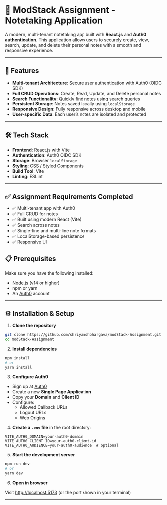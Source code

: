 # 📝 ModStack Assignment - Notetaking Application

A modern, multi-tenant notetaking app built with **React.js** and **Auth0 authentication**. This application allows users to securely create, view, search, update, and delete their personal notes with a smooth and responsive experience.

---

## 🚀 Features

- **Multi-tenant Architecture**: Secure user authentication with Auth0 (OIDC SDK)
- **Full CRUD Operations**: Create, Read, Update, and Delete personal notes
- **Search Functionality**: Quickly find notes using search queries
- **Persistent Storage**: Notes saved locally using `localStorage`
- **Responsive Design**: Fully responsive across desktop and mobile
- **User-specific Data**: Each user’s notes are isolated and protected

---

## 🛠️ Tech Stack

- **Frontend**: React.js with Vite
- **Authentication**: Auth0 OIDC SDK
- **Storage**: Browser `localStorage`
- **Styling**: CSS / Styled Components
- **Build Tool**: Vite
- **Linting**: ESLint

---

## ✅ Assignment Requirements Completed

- ✅ Multi-tenant app with Auth0
- ✅ Full CRUD for notes
- ✅ Built using modern React (Vite)
- ✅ Search across notes
- ✅ Single-line and multi-line note formats
- ✅ LocalStorage-based persistence
- ✅ Responsive UI

## 📋 Prerequisites

Make sure you have the following installed:

- [Node.js](https://nodejs.org/) (v14 or higher)
- npm or yarn
- An [Auth0](https://auth0.com/) account

---

## ⚙️ Installation & Setup

1. **Clone the repository**

```bash
git clone https://github.com/shriyanshbhargava/modStack-Assignment.git
cd modStack-Assignment
```

2. **Install dependencies**

```bash
npm install
# or
yarn install
```

3. **Configure Auth0**

- Sign up at [Auth0](https://auth0.com/)
- Create a new **Single Page Application**
- Copy your **Domain** and **Client ID**
- Configure:
  - Allowed Callback URLs
  - Logout URLs
  - Web Origins

4. **Create a `.env` file** in the root directory:

```env
VITE_AUTH0_DOMAIN=your-auth0-domain
VITE_AUTH0_CLIENT_ID=your-auth0-client-id
VITE_AUTH0_AUDIENCE=your-auth0-audience  # optional
```

5. **Start the development server**

```bash
npm run dev
# or
yarn dev
```

6. **Open in browser**

Visit [http://localhost:5173](http://localhost:5173) (or the port shown in your terminal)

---
